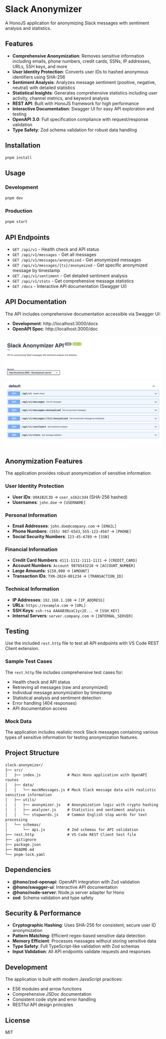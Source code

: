# Slack Anonymizer

A HonoJS application for anonymizing Slack messages with sentiment analysis and statistics.

## Features

- **Comprehensive Anonymization**: Removes sensitive information including emails, phone numbers, credit cards, SSNs, IP addresses, URLs, SSH keys, and more
- **User Identity Protection**: Converts user IDs to hashed anonymous identifiers using SHA-256
- **Sentiment Analysis**: Analyzes message sentiment (positive, negative, neutral) with detailed statistics
- **Statistical Insights**: Generates comprehensive statistics including user activity, channel metrics, and keyword analysis
- **REST API**: Built with HonoJS framework for high performance
- **Interactive Documentation**: Swagger UI for easy API exploration and testing
- **OpenAPI 3.0**: Full specification compliance with request/response validation
- **Type Safety**: Zod schema validation for robust data handling

## Installation

```bash
pnpm install
```

## Usage

### Development

```bash
pnpm dev
```

### Production

```bash
pnpm start
```

## API Endpoints

- `GET /api/v1` - Health check and API status
- `GET /api/v1/messages` - Get all messages
- `GET /api/v1/messages/anonymized` - Get anonymized messages
- `GET /api/v1/messages/{ts}/anonymized` - Get specific anonymized message by timestamp
- `GET /api/v1/sentiment` - Get detailed sentiment analysis
- `GET /api/v1/stats` - Get comprehensive message statistics
- `GET /docs` - Interactive API documentation (Swagger UI)

## API Documentation

The API includes comprehensive documentation accessible via Swagger UI:

- **Development**: http://localhost:3000/docs
- **OpenAPI Spec**: http://localhost:3000/doc

![Swagger UI Interface](SwaggerScreenshot.png)

## Anonymization Features

The application provides robust anonymization of sensitive information:

### User Identity Protection

- **User IDs**: `U0A1B2C3D` → `user_a1b2c3d4` (SHA-256 hashed)
- **Usernames**: `john.doe` → `[USERNAME]`

### Personal Information

- **Email Addresses**: `john.doe@company.com` → `[EMAIL]`
- **Phone Numbers**: `(555) 987-6543`, `555-123-4567` → `[PHONE]`
- **Social Security Numbers**: `123-45-6789` → `[SSN]`

### Financial Information

- **Credit Card Numbers**: `4111-1111-1111-1111` → `[CREDIT_CARD]`
- **Account Numbers**: `Account 9876543210` → `[ACCOUNT_NUMBER]`
- **Large Amounts**: `$150,000` → `[AMOUNT]`
- **Transaction IDs**: `TXN-2024-001234` → `[TRANSACTION_ID]`

### Technical Information

- **IP Addresses**: `192.168.1.100` → `[IP_ADDRESS]`
- **URLs**: `https://example.com` → `[URL]`
- **SSH Keys**: `ssh-rsa AAAAB3NzaC1yc2E...` → `[SSH_KEY]`
- **Internal Servers**: `server.company.com` → `[INTERNAL_SERVER]`

## Testing

Use the included `rest.http` file to test all API endpoints with VS Code REST Client extension.

### Sample Test Cases

The `rest.http` file includes comprehensive test cases for:

- Health check and API status
- Retrieving all messages (raw and anonymized)
- Individual message anonymization by timestamp
- Statistical analysis and sentiment detection
- Error handling (404 responses)
- API documentation access

### Mock Data

The application includes realistic mock Slack messages containing various types of sensitive information for testing anonymization features.

## Project Structure

```
slack-anonymizer/
├── src/
│   ├── index.js            # Main Hono application with OpenAPI routes
│   ├── data/
│   │   └── mockMessages.js # Mock Slack message data with realistic sensitive information
│   ├── utils/
│   │   ├── anonymizer.js   # Anonymization logic with crypto hashing
│   │   ├── analyzer.js     # Statistics and sentiment analysis
│   │   └── stopwords.js    # Common English stop words for text processing
│   └── schemas/
│       └── api.js          # Zod schemas for API validation
├── rest.http               # VS Code REST Client test file
├── .gitignore
├── package.json
├── README.md
└── pnpm-lock.yaml
```

## Dependencies

- **@hono/zod-openapi**: OpenAPI integration with Zod validation
- **@hono/swagger-ui**: Interactive API documentation
- **@hono/node-server**: Node.js server adapter for Hono
- **zod**: Schema validation and type safety

## Security & Performance

- **Cryptographic Hashing**: Uses SHA-256 for consistent, secure user ID anonymization
- **Pattern Matching**: Efficient regex-based sensitive data detection
- **Memory Efficient**: Processes messages without storing sensitive data
- **Type Safety**: Full TypeScript-like validation with Zod schemas
- **Input Validation**: All API endpoints validate requests and responses

## Development

The application is built with modern JavaScript practices:

- ES6 modules and arrow functions
- Comprehensive JSDoc documentation
- Consistent code style and error handling
- RESTful API design principles

## License

MIT
